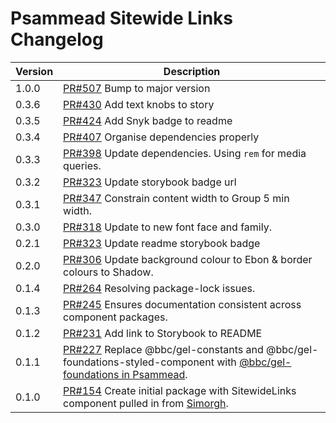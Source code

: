 # Psammead Sitewide Links Changelog

<!-- prettier-ignore -->
| Version | Description |
|---------|-------------|
| 1.0.0   | [PR#507](https://github.com/bbc/psammead/pull/507) Bump to major version |
| 0.3.6   | [PR#430](https://github.com/bbc/psammead/pull/430) Add text knobs to story |
| 0.3.5   | [PR#424](https://github.com/bbc/psammead/pull/424) Add Snyk badge to readme |
| 0.3.4   | [PR#407](https://github.com/bbc/psammead/pull/407) Organise dependencies properly |
| 0.3.3   | [PR#398](https://github.com/bbc/psammead/pull/398) Update dependencies. Using `rem` for media queries. |
| 0.3.2   | [PR#323](https://github.com/bbc/psammead/pull/323) Update storybook badge url |
| 0.3.1   | [PR#347](https://github.com/BBC/psammead/pull/347) Constrain content width to Group 5 min width. |
| 0.3.0   | [PR#318](https://github.com/BBC/psammead/pull/318) Update to new font face and family. |
| 0.2.1   | [PR#323](https://github.com/BBC/psammead/pull/323) Update readme storybook badge |
| 0.2.0   | [PR#306](https://github.com/BBC/psammead/pull/306) Update background colour to Ebon & border colours to Shadow. |
| 0.1.4   | [PR#264](https://github.com/BBC/psammead/pull/264) Resolving package-lock issues. |
| 0.1.3   | [PR#245](https://github.com/BBC-News/psammead/pull/245) Ensures documentation consistent across component packages. |
| 0.1.2   | [PR#231](https://github.com/BBC-News/psammead/pull/231) Add link to Storybook to README |
| 0.1.1   | [PR#227](https://github.com/BBC-News/psammead/pull/227) Replace @bbc/gel-constants and @bbc/gel-foundations-styled-component with [@bbc/gel-foundations in Psammead](https://github.com/BBC-News/psammead/issues/226). |
| 0.1.0   | [PR#154](https://github.com/BBC-News/psammead/pull/154) Create initial package with SitewideLinks component pulled in from [Simorgh](https://github.com/BBC-News/simorgh). |
